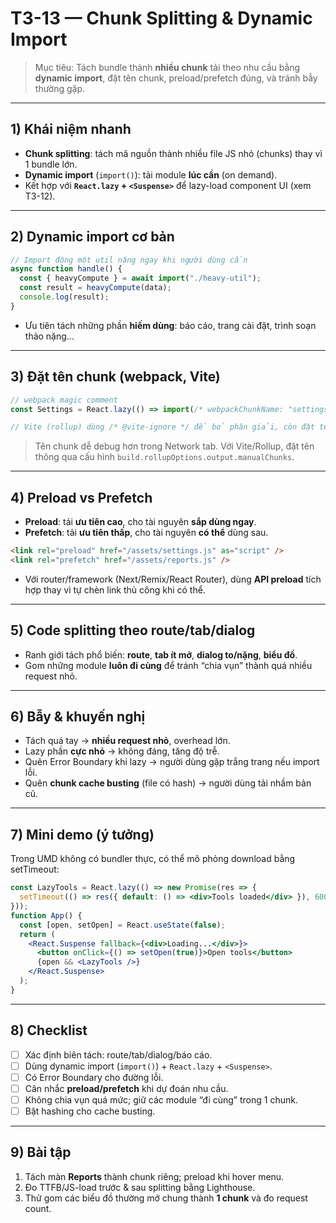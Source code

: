 # T3-13 — Chunk Splitting & Dynamic Import

> Mục tiêu: Tách bundle thành **nhiều chunk** tải theo nhu cầu bằng **dynamic import**, đặt tên chunk, preload/prefetch đúng, và tránh bẫy thường gặp.

---

## 1) Khái niệm nhanh
- **Chunk splitting**: tách mã nguồn thành nhiều file JS nhỏ (chunks) thay vì 1 bundle lớn.
- **Dynamic import** (`import()`): tải module **lúc cần** (on demand).
- Kết hợp với **`React.lazy` + `<Suspense>`** để lazy-load component UI (xem T3-12).

---

## 2) Dynamic import cơ bản
```ts
// Import động một util nặng ngay khi người dùng cần
async function handle() {
  const { heavyCompute } = await import("./heavy-util");
  const result = heavyCompute(data);
  console.log(result);
}
```
- Ưu tiên tách những phần **hiếm dùng**: báo cáo, trang cài đặt, trình soạn thảo nặng…

---

## 3) Đặt tên chunk (webpack, Vite)
```ts
// webpack magic comment
const Settings = React.lazy(() => import(/* webpackChunkName: "settings" */ "./Settings"));

// Vite (rollup) dùng /* @vite-ignore */ để bỏ phân giải, còn đặt tên chunk dựa vào đường dẫn/file.
```
> Tên chunk dễ debug hơn trong Network tab. Với Vite/Rollup, đặt tên thông qua cấu hình `build.rollupOptions.output.manualChunks`.

---

## 4) Preload vs Prefetch
- **Preload**: tải **ưu tiên cao**, cho tài nguyên **sắp dùng ngay**.
- **Prefetch**: tải **ưu tiên thấp**, cho tài nguyên **có thể** dùng sau.
```html
<link rel="preload" href="/assets/settings.js" as="script" />
<link rel="prefetch" href="/assets/reports.js" />
```
- Với router/framework (Next/Remix/React Router), dùng **API preload** tích hợp thay vì tự chèn link thủ công khi có thể.

---

## 5) Code splitting theo route/tab/dialog
- Ranh giới tách phổ biến: **route**, **tab ít mở**, **dialog to/nặng**, **biểu đồ**.
- Gom những module **luôn đi cùng** để tránh “chia vụn” thành quá nhiều request nhỏ.

---

## 6) Bẫy & khuyến nghị
- Tách quá tay → **nhiều request nhỏ**, overhead lớn.
- Lazy phần **cực nhỏ** → không đáng, tăng độ trễ.
- Quên Error Boundary khi lazy → người dùng gặp trắng trang nếu import lỗi.
- Quên **chunk cache busting** (file có hash) → người dùng tải nhầm bản cũ.

---

## 7) Mini demo (ý tưởng)
Trong UMD không có bundler thực, có thể mô phỏng download bằng setTimeout:
```jsx
const LazyTools = React.lazy(() => new Promise(res => {
  setTimeout(() => res({ default: () => <div>Tools loaded</div> }), 600);
}));
function App() {
  const [open, setOpen] = React.useState(false);
  return (
    <React.Suspense fallback={<div>Loading...</div>}>
      <button onClick={() => setOpen(true)}>Open tools</button>
      {open && <LazyTools />}
    </React.Suspense>
  );
}
```
---

## 8) Checklist
- [ ] Xác định biên tách: route/tab/dialog/báo cáo.
- [ ] Dùng dynamic import (`import()`) + `React.lazy` + `<Suspense>`.
- [ ] Có Error Boundary cho đường lỗi.
- [ ] Cân nhắc **preload/prefetch** khi dự đoán nhu cầu.
- [ ] Không chia vụn quá mức; giữ các module “đi cùng” trong 1 chunk.
- [ ] Bật hashing cho cache busting.

---

## 9) Bài tập
1. Tách màn **Reports** thành chunk riêng; preload khi hover menu.
2. Đo TTFB/JS-load trước & sau splitting bằng Lighthouse.
3. Thử gom các biểu đồ thường mở chung thành **1 chunk** và đo request count.